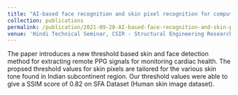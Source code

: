 ```yaml
---
title: "AI-based face recognition and skin pixel recognition for computer vision applications"
collection: publications
permalink: /publication/2021-09-20-AI-based-face-recognition-and-skin-pixel-recognition-for-computer-vision-applications
venue: 'Hindi Technical Seminar, CSIR - Structural Engineering Research Centre, Chennai, September 2021'
---
```

The paper introduces a new threshold based skin and face detection method for extracting remote PPG signals for monitoring cardiac health. The propsed threshold values for skin pixels are tailored for the various skin tone found in Indian subcontinent region. Our threshold values were able to give a SSIM score of 0.82 on SFA Dataset (Human skin image dataset).
